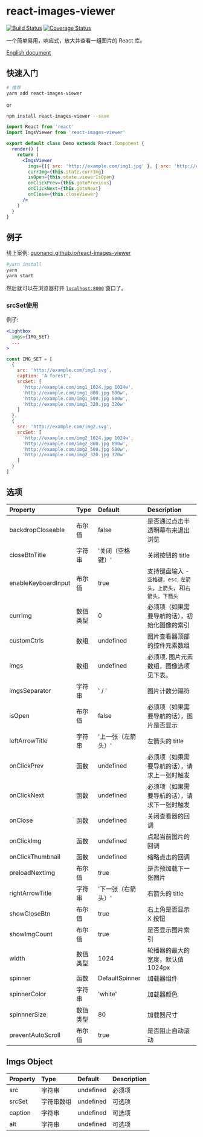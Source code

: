 # react-images-viewer

[![Build Status](https://travis-ci.org/guonanci/react-images-viewer.svg?branch=master)](https://travis-ci.org/guonanci/react-images-viewer)
[![Coverage Status](https://coveralls.io/repos/github/guonanci/react-images-viewer/badge.svg?branch=master)](https://coveralls.io/github/guonanci/react-images-viewer?branch=master)

一个简单易用，响应式，放大并查看一组图片的 React 库。

[English document](./README.md)

## 快速入门

```bash
# 推荐
yarn add react-images-viewer
```

or

```bash
npm install react-images-viewer --save
```

```jsx
import React from 'react'
import ImgsViewer from 'react-images-viewer'

export default class Demo extends React.Component {
  render() {
    return (
      <ImgsViewer
        imgs={[{ src: 'http://example.com/img1.jpg' }, { src: 'http://example.com/img2.png' }]}
        currImg={this.state.currImg}
        isOpen={this.state.viewerIsOpen}
        onClickPrev={this.gotoPrevious}
        onClickNext={this.gotoNext}
        onClose={this.closeViewer}
      />
    )
  }
}
```

## 例子

线上案例: [guonanci.github.io/react-images-viewer](https://guonanci.github.io/react-images-viewer)

```bash
#yarn install
yarn
yarn start
```

然后就可以在浏览器打开 [`localhost:8000`](http://localhost:8000) 窗口了。

### srcSet使用

例子:

```jsx
<Lightbox
  imgs={IMG_SET}
  ...
>
```

```js
const IMG_SET = [
  {
    src: 'http://example.com/img1.svg',
    caption: 'A forest',
    srcSet: [
      'http://example.com/img1_1024.jpg 1024w',
      'http://example.com/img1_800.jpg 800w',
      'http://example.com/img1_500.jpg 500w',
      'http://example.com/img1_320.jpg 320w'
    ]
  },
  {
    src: 'http://example.com/img2.svg',
    srcSet: [
      'http://example.com/img2_1024.jpg 1024w',
      'http://example.com/img2_800.jpg 800w',
      'http://example.com/img2_500.jpg 500w',
      'http://example.com/img2_320.jpg 320w'
    ]
  }
]
```

## 选项

Property      | Type      | Default     | Description
:-----------|:------------|:-------------|:-------------
backdropCloseable | 布尔值 | false | 是否通过点击半透明幕布来退出浏览
closeBtnTitle | 字符串 | '关闭（空格键）' | 关闭按钮的 title
enableKeyboardInput | 布尔值 | true | 支持键盘输入 - <code>空格键，esc</code>, <code>左箭头，上箭头</code>，和<code>右箭头，下箭头</code>
currImg | 数值类型 | 0 | 必须项（如果需要导航的话），初始化图像的索引
customCtrls | 数组 | undefined | 图片查看器顶部的控件元素数组
imgs | 数组 | undefined | 必须项. 图片元素数组，图像选项见下表。
imgsSeparator | 字符串 | ' / ' | 图片计数分隔符
isOpen | 布尔值 | false | 必须项（如果需要导航的话），图片是否显示
leftArrowTitle | 字符串 | '上一张（左箭头）' | 左箭头的 title
onClickPrev | 函数 | undefined | 必须项（如果需要导航的话），请求上一张时触发
onClickNext | 函数 | undefined | 必须项（如果需要导航的话），请求下一张时触发
onClose | 函数 | undefined | 关闭查看器的回调
onClickImg | 函数 | undefined | 点起当前图片的回调
onClickThumbnail | 函数 | undefined | 缩略点击的回调
preloadNextImg | 布尔值 | true | 是否预加载下一张图片
rightArrowTitle | 字符串 | '下一张（右箭头）' | 右箭头的 title
showCloseBtn | 布尔值 | true | 右上角是否显示 X 按钮
showImgCount | 布尔值 | true | 是否显示图片索引
width | 数值类型 | 1024| 轮播器的最大的宽度，默认值1024px
spinner | 函数 | DefaultSpinner | 加载器组件
spinnerColor | 字符串 | 'white' | 加载器颜色
spinnnerSize | 数值类型 | 80 | 加载器尺寸
preventAutoScroll | 布尔值 | true | 是否阻止自动滚动

## Imgs Object

Property      | Type     | Default      | Description
:----------|:----------|:----------|:----------
src     | 字符串     | undefined     | 必须项
srcSet      | 字符串数组     | undefined     | 可选项
caption     | 字符串     | undefined     | 可选项
alt     | 字符串     | undefined     | 可选项
